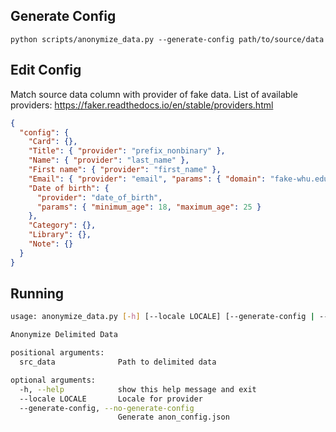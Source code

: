## Generate Config

`python scripts/anonymize_data.py --generate-config path/to/source/data`

## Edit Config

Match source data column with provider of fake data.
List of available providers: https://faker.readthedocs.io/en/stable/providers.html

```json
{
  "config": {
    "Card": {},
    "Title": { "provider": "prefix_nonbinary" },
    "Name": { "provider": "last_name" },
    "First name": { "provider": "first_name" },
    "Email": { "provider": "email", "params": { "domain": "fake-whu.edu" } },
    "Date of birth": {
      "provider": "date_of_birth",
      "params": { "minimum_age": 18, "maximum_age": 25 }
    },
    "Category": {},
    "Library": {},
    "Note": {}
  }
}
```

## Running

```bash
usage: anonymize_data.py [-h] [--locale LOCALE] [--generate-config | --no-generate-config] src_data

Anonymize Delimited Data

positional arguments:
  src_data              Path to delimited data

optional arguments:
  -h, --help            show this help message and exit
  --locale LOCALE       Locale for provider
  --generate-config, --no-generate-config
                        Generate anon_config.json
```
